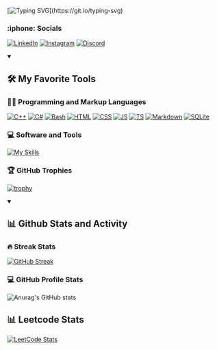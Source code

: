 
[![Typing SVG](https://readme-typing-svg.demolab.com?font=Fira+Code&pause=1000&color=F7110E&center=true&vCenter=true&width=435&lines=Hello+there!)](https://git.io/typing-svg)

<h3>:iphone: Socials</h3>
<p>
  
  [![LinkedIn](https://skillicons.dev/icons?i=linkedin)](https://www.linkedin.com/in/artem-chmutau-843316249/)
  [![Instagram](https://skillicons.dev/icons?i=instagram)](https://www.instagram.com/tyomastarwars2020/)
  [![Discord](https://skillicons.dev/icons?i=discord)](https://discordapp.com/users/738508436827799603)
</p>


<details open> 
  <summary><h2>🛠️ My Favorite Tools</h2></summary>
  <!-- Some badges are from https://github.com/Ileriayo/markdown-badges -->

  <h3>👨‍💻 Programming and Markup Languages</h3>

  <p>
<!--       <a href="https://github.com/search?q=user%3ATyomaVader+language%3Aassembly"><img alt="Assembly" src="https://custom-icon-badges.demolab.com/badge/Assembly-525252.svg?logo=asm-hex&logoColor=white"></a>
      <a href="https://github.com/search?q=user%3ATyomaVader+language%3Acpp"><img alt="C++" src="https://custom-icon-badges.demolab.com/badge/C++-9C033A.svg?logo=cpp2&logoColor=white"></a>
      <a href="https://github.com/search?q=user%3ATyomaVader+language%3Acsharp"><img alt="C#" src="https://custom-icon-badges.demolab.com/badge/C%23-68217A.svg?logo=cs2&logoColor=white"></a>
      <a href="https://github.com/search?q=user%3ATyomaVader+language%3Ahtml"><img alt="HTML" src="https://img.shields.io/badge/HTML-E34F26.svg?logo=html5&logoColor=white"></a>
      <a href="https://github.com/search?q=user%3ATyomaVader+language%3Acss"><img alt="CSS" src="https://img.shields.io/badge/CSS-1572B6.svg?logo=css3&logoColor=white"></a>
      <a href="https://github.com/search?q=user%3ATyomaVader+language%3Ajavascript"><img alt="JavaScript" src="https://img.shields.io/badge/JavaScript-F7DF1E.svg?logo=javascript&logoColor=black"></a>
      <a href="https://github.com/search?q=user%3ATyomaVader+language%3Ajavascript"><img alt="Node.js" src="https://img.shields.io/badge/Node.js-43853D.svg?logo=node.js&logoColor=white"></a>
      <a href="https://github.com/search?q=user%3ATyomaVader+language%3AtypeScript"><img alt="TypeScript" src="https://img.shields.io/badge/TypeScript-007ACC.svg?logo=typescript&logoColor=white"></a>
      <a href="https://github.com/search?q=user%3ATyomaVader+language%3Asql"><img alt="SQL" src="https://custom-icon-badges.demolab.com/badge/SQL-025E8C.svg?logo=database&logoColor=white"></a>
      <a href="https://github.com/search?q=user%3ATyomaVader+language%3Amarkdown"><img alt="Markdown" src="https://img.shields.io/badge/Markdown-000000.svg?logo=markdown&logoColor=white"></a> -->
    
  [![C++](https://skillicons.dev/icons?i=cpp)](https://github.com/search?q=user%3ATyomaVader+language%3Acpp)
  [![C#](https://skillicons.dev/icons?i=cs)](https://github.com/search?q=user%3ATyomaVader+language%3Acsharp)
  [![Bash](https://skillicons.dev/icons?i=bash)](https://github.com/search?q=user%3ATyomaVader+language%3Abash)
  [![HTML](https://skillicons.dev/icons?i=html)](https://github.com/search?q=user%3ATyomaVader+language%3Ahtml)
  [![CSS](https://skillicons.dev/icons?i=css)](https://github.com/search?q=user%3ATyomaVader+language%3Acss)
  [![JS](https://skillicons.dev/icons?i=js)](https://github.com/search?q=user%3ATyomaVader+language%3AJavaScript)
  [![TS](https://skillicons.dev/icons?i=ts)](https://github.com/search?q=user%3ATyomaVader+language%3ATypeScript)
  [![Markdown](https://skillicons.dev/icons?i=md)](https://github.com/search?q=user%3ATyomaVader+language%3AMarkdown)
  [![SQLite](https://skillicons.dev/icons?i=sqlite)](https://github.com/search?q=user%3ATyomaVader+language%3Asqlite)
  </p>

  <h3>💻 Software and Tools</h3>

  <p>
<!--       <a href="#"><img alt="Visual Studio Code" src="https://img.shields.io/badge/Visual%20Studio%20Code-0078d7.svg?logo=visual-studio-code&logoColor=white"></a>
      <a href="#"><img alt="Discord" src="https://img.shields.io/badge/-Discord-5865F2.svg?logo=discord&logoColor=white"></a>
      <a href="#"><img alt="Git" src="https://img.shields.io/badge/Git-F05033.svg?logo=git&logoColor=white"></a>
      <a href="#"><img alt="Inkscape" src="https://img.shields.io/badge/Inkscape-000000?logo=Inkscape&logoColor=white"></a>
      <a href="#"><img alt="OBS Studio" src="https://img.shields.io/badge/-OBS-302E31?logo=obs-studio&logoColor=white"></a>
      <a href="#"><img alt="Stack Overflow" src="https://img.shields.io/badge/-Stack%20Overflow-FE7A16?logo=stack-overflow&logoColor=white"></a>
      <a href="#"><img alt="Audacity" src="https://img.shields.io/badge/-Audacity-0000CC?logo=audacity&logoColor=white"></a> -->

  [![My Skills](https://skillicons.dev/icons?i=git,linux,vscode,unreal,unity,blender,cmake,stackoverflow,qt,svg&perline=5)]()
</p>
      
  </p>
</details>

<h3>🏆 GitHub Trophies</h3>

[![trophy](https://github-profile-trophy.vercel.app/?username=TyomaVader&theme=monokai&row=2&column=3&no-frame=true&no-bg=true)](https://github.com/ryo-ma/github-profile-trophy)

<details open> 
  <summary><h2>📊 Github Stats and Activity</h2></summary>

  <h3>🔥 Streak Stats</h3>

  <!-- GitHub Readme Streak Stats - https://github.com/DenverCoder1/github-readme-streak-stats -->
  [![GitHub Streak](https://streak-stats.demolab.com?user=TyomaVader&theme=highcontrast&hide_border=true&date_format=M%20j%5B%2C%20Y%5D)](https://git.io/streak-stats)

  <h3>💻 GitHub Profile Stats</h3>

  <!-- https://github.com/anuraghazra/github-readme-stats -->

  ![Anurag's GitHub stats](https://github-readme-stats.vercel.app/api?username=TyomaVader&show_icons=true&count_private=true&theme=highcontrast)
  <br/>
  
  <!-- https://github.com/ashutosh00710/github-readme-activity-graph -->

 <!-- [![Ashutosh's github activity graph](https://github-readme-activity-graph.vercel.app/graph?username=TyomaVader&theme=high-contrast)](https://github.com/ashutosh00710/github-readme-activity-graph) -->

</details>

<h2>📊 Leetcode Stats</h2>

[![LeetCode Stats](https://leetcard.jacoblin.cool/TyomaVader?theme=dark&font=Kreon)](https://leetcard.jacoblin.cool/TyomaVader?theme=dark&font=Kreon)
